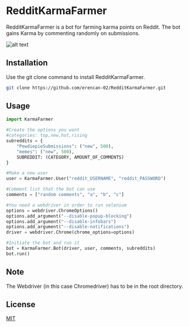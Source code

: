 # RedditKarmaFarmer

RedditKarmaFarmer is a bot for farming karma points on Reddit.
The bot gains Karma by commenting randomly on submissions.

![alt text](https://i.imgur.com/9PemMZI.png)

## Installation

Use the git clone command to install RedditKarmaFarmer.

```bash
git clone https://github.com/erencan-02/RedditKarmaFarmer.git
```

## Usage

```python
import KarmaFarmer

#Create the options you want
#categories: top,new,hot,rising
subreddits = {
    "PewdiepieSubmissions": ("new", 500),
    "memes": ("new", 500),
    SUBREDDIT: (CATEGORY, AMOUNT_OF_COMMENTS)
}

#Make a new user
user = KarmaFarmer.User("reddit_USERNAME", "reddit_PASSWORD")

#Comment list that the bot can use
comments = ["random comments", "a", "b", "c"]

#You need a webdriver in order to run selenium
options = webdriver.ChromeOptions()
options.add_argument("--disable-popup-blocking")
options.add_argument("--disable-infobars")
options.add_argument("--disable-notifications")
driver = webdriver.Chrome(chrome_options=options)

#Initiate the bot and run it
bot = KarmaFarmer.Bot(driver, user, comments, subreddits)
bot.run()

```

## Note
The Webdriver (in this case Chromedriver) has to be in the root directory.

## License
[MIT](https://choosealicense.com/licenses/mit/)

